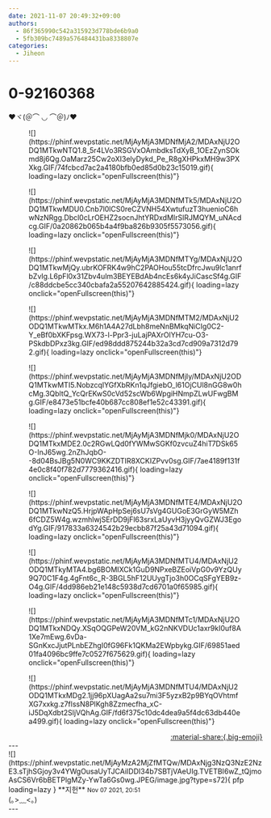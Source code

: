 ```yaml
---
date: 2021-11-07 20:49:32+09:00
authors:
  - 86f365990c542a315923d778bde6b9a0
  - 5fb309bc7489a576484431ba8338807e
categories:
  - Jiheon
---
```


# 0-92160368

<div class="post-container" markdown="1">
<div class="content-container md-sidebar__scrollwrap" markdown="1">

❤ヾ(＠⌒ ◡ ⌒＠)ﾉ❤
<figure markdown="1">
![](https://phinf.wevpstatic.net/MjAyMjA3MDNfMjA2/MDAxNjU2ODQ1MTkwNTQ1.8_5r4LVo3RSGVxOAmbdksTdXyB_1OEzZynSOkmd8j6Qg.OaMarz25Cw2oXI3elyDykd_Pe_R8gXHPkxMH9w3PXXkg.GIF/74fcbcd7ac2a4180bfb0ed85d0b23c15019.gif){ loading=lazy onclick="openFullscreen(this)"}
</figure>

<figure markdown="1">
![](https://phinf.wevpstatic.net/MjAyMjA3MDNfMTk5/MDAxNjU2ODQ1MTkwMDU0.Cnb7l0lCS0reCZVNH54XwtufuzT3huenioC6hwNzNRgg.Dbcl0cLrOEHZ2socnJhtYRDxdMIrSlRJMQYM_uNAcdcg.GIF/0a20862b065b4a4f9ba826b9305f5573056.gif){ loading=lazy onclick="openFullscreen(this)"}
</figure>

<figure markdown="1">
![](https://phinf.wevpstatic.net/MjAyMjA3MDNfMTYg/MDAxNjU2ODQ1MTkwMjQy.ubrKOFRK4w9hC2PAOHou55tcDfrcJwu9lc1anrfbZvIg.L6pFl0x31Zbv4ulm3BEYEBdAb4ncEs6k4yJiCascSf4g.GIF/c88ddcbe5cc340cbafa2a55207642885424.gif){ loading=lazy onclick="openFullscreen(this)"}
</figure>

<figure markdown="1">
![](https://phinf.wevpstatic.net/MjAyMjA3MDNfMTM2/MDAxNjU2ODQ1MTkwMTkx.M6h1A4A27dLbh8meNnBMkqNiCIg0C2-Y_eBf0bXKFpsg.WX73-l-Ppr3-juLajPAXrOlYH7cu-O3-PSkdbDPxz3kg.GIF/ed98ddd875244b32a3cd7cd909a7312d792.gif){ loading=lazy onclick="openFullscreen(this)"}
</figure>

<figure markdown="1">
![](https://phinf.wevpstatic.net/MjAyMjA3MDNfMjIy/MDAxNjU2ODQ1MTkwMTI5.NobzcqIYGfXbRKn1qJfgiebO_l61OjCUl8nGG8w0hcMg.3QbltQ_YcQrEKwS0cVd52scWb6WpgiHNmpZLwUFwgBMg.GIF/e8473e51bcfe40b687cc808ef1e52c43391.gif){ loading=lazy onclick="openFullscreen(this)"}
</figure>

<figure markdown="1">
![](https://phinf.wevpstatic.net/MjAyMjA3MDNfMjk0/MDAxNjU2ODQ1MTkxMDE2.0c2RGwLQd0fYWMwSGKf0zvcuZ4hiT7DSk65O-InJ65wg.2nZhJqbO--8d04BsJBg5N0WC9KKZDTIR8XCKIZPvv0sg.GIF/7ae4189f131f4e0c8f40f782d7779362416.gif){ loading=lazy onclick="openFullscreen(this)"}
</figure>

<figure markdown="1">
![](https://phinf.wevpstatic.net/MjAyMjA3MDNfMTE4/MDAxNjU2ODQ1MTkwNzQ5.HrjpWApHpSej6sU7sVg4GUGoE3GrGyW5MZh6fCDZ5W4g.wzmhlwjSErDD9jFl63srxLaUyvH3jyyQvGZWJ3EgodYg.GIF/917833a6324542b29ecbb87f25a43d71094.gif){ loading=lazy onclick="openFullscreen(this)"}
</figure>

<figure markdown="1">
![](https://phinf.wevpstatic.net/MjAyMjA3MDNfMTU4/MDAxNjU2ODQ1MTkyMTA4.bg6BOMIXCk1GuD9NPxeBZEoiVpG0v9YzQUy9Q70C1F4g.4gFnt6c_R-3BGL5hF12UUygTjo3h0OCqSFgYEB9z-O4g.GIF/4dd986eb21e148c5938d7cd6701a0f65985.gif){ loading=lazy onclick="openFullscreen(this)"}
</figure>

<figure markdown="1">
![](https://phinf.wevpstatic.net/MjAyMjA3MDNfMTc1/MDAxNjU2ODQ1MTkxNDQy.XSqOQGPeW20VM_kG2nNKVDUc1axr9kI0uf8A1Xe7mEwg.6vDa-SGnKxcJjutPLnbEZhgI0fG96Fk1QKMa2EWpbykg.GIF/69851aed01fa4096bc9ffe7c0527f675629.gif){ loading=lazy onclick="openFullscreen(this)"}
</figure>

<figure markdown="1">
![](https://phinf.wevpstatic.net/MjAyMjA3MDNfMTU4/MDAxNjU2ODQ1MTkxMDg2.1jj96pXUagAa2su7mi3F5yzxB2p9BYqOVhtmfXG7xxkg.z7flssN8PlKgh8Zzmecfha_xC-iJ5DqXdbt2SljVQhAg.GIF/fd6f375c10dc4dea9a5f4dc63db440ea499.gif){ loading=lazy onclick="openFullscreen(this)"}
</figure>


</div>
</div>

<div style="text-align: right;" markdown="1">
<a href="https://weverse.io/fromis9/fanpost/0-92160368" style="text-align: right;">:material-share:{.big-emoji}</a>
</div>
---

<div class="comments-container md-sidebar__scrollwrap" markdown="1">
<div class="comment" markdown="1">
<div class='id-container' markdown="1">
![](https://phinf.wevpstatic.net/MjAyMzA2MjZfMTQw/MDAxNjg3NzQ3NzE2NzE3.sTjhSGjoy3v4YWgOusaUyTJCAiIDDI34b7SBTjVAeUIg.TVETBI6wZ_tQjmoAsCS6Vr6bBETPlgMZy-YwTa6Gs0wg.JPEG/image.jpg?type=s72){ pfp loading=lazy }
**<span class="artist">지헌</span>** <small>Nov 07 2021, 20:51</small><br>
</div>
<div class='comment-body' markdown="1">
(｡>﹏<｡) 
</div>
</div>
</div>
---
